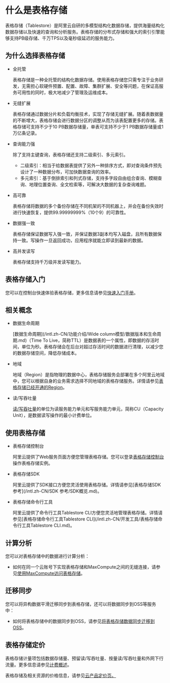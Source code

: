 # 什么是表格存储

表格存储（Tablestore）是阿里云自研的多模型结构化数据存储，提供海量结构化数据存储以及快速的查询和分析服务。表格存储的分布式存储和强大的索引引擎能够支持PB级存储、千万TPS以及毫秒级延迟的服务能力。

## 为什么选择表格存储

-   全托管

    表格存储是一种全托管的结构化数据存储。使用表格存储您只需专注于业务研发，无需担心软硬件预置、配置、故障、集群扩展、安全等问题，在保证高服务可用性的同时，极大地减少了管理及运维成本。

-   无缝扩展

    表格存储通过数据分片和负载均衡技术，实现了存储无缝扩展。随着表数据量的不断增大，表格存储会进行数据分区的调整从而为该表配置更多的存储。表格存储可支持不少于10 PB数据存储量，单表可支持不少于1 PB数据存储量或1万亿条记录。

-   查询能力强

    除了支持主键查询，表格存储还支持二级索引、多元索引。

    -   二级索引：相当于给数据表提供了另外一种排序方式，即对查询条件预先设计了一种数据分布，可加快数据查询的效率。
    -   多元索引：基于倒排索引和列式存储，支持多字段自由组合查询、模糊查询、地理位置查询、全文检索等，可解决大数据的复杂查询难题。
-   高可靠

    表格存储将数据的多个备份存储在不同机架的不同机器上，并会在备份失效时进行快速恢复，提供99.99999999%（10个9）的可靠性。

-   数据强一致

    表格存储保证数据写入强一致，并保证数据3副本均写入磁盘，且所有数据保持一致。写操作一旦返回成功，应用程序就能立即读到最新的数据。

-   高并发读写

    表格存储支持千万级并发读写能力。


## 表格存储入门

您可以在控制台快速体验表格存储，更多信息请参见[快速入门手册](/intl.zh-CN/快速入门/概述.md)。

## 相关概念

-   数据生命周期

    [数据生命周期](/intl.zh-CN/功能介绍/Wide column模型/数据版本和生命周期.md)（Time To Live，简称TTL）是数据表的一个属性，即数据的存活时间，单位为秒。表格存储会在后台对超过存活时间的数据进行清理，以减少您的数据存储空间，降低存储成本。

-   地域

    地域（Region）是指物理的数据中心，表格存储服务会部署在多个阿里云地域中，您可以根据自身的业务需求选择不同地域的表格存储服务。详情请参见[表格存储已经开通的Region](/intl.zh-CN/功能介绍/基础概念/地域.md)。

-   读/写吞吐量

    [读/写吞吐量](/intl.zh-CN/功能介绍/基础概念/读写吞吐量.md)的单位为读服务能力单元和写服务能力单元，简称CU（Capacity Unit），是数据读写操作的最小计费单位。


## 使用表格存储

-   表格存储控制台

    阿里云提供了Web服务页面方便您管理表格存储。您可以登录[表格存储控制台](https://otsnext.console.aliyun.com/)操作表格存储实例。

-   表格存储SDK

    阿里云提供了SDK接口方便您灵活使用表格存储。详情请参见[表格存储SDK参考](/intl.zh-CN/SDK 参考/SDK概览.md)。

-   表格存储命令行工具

    阿里云提供了命令行工具Tablestore CLI方便您灵活地管理表格存储。详情请参见[表格存储命令行工具Tablestore CLI](/intl.zh-CN/开发工具/表格存储命令行工具Tablestore CLI.md)。


## 计算分析

您可以对表格存储中的数据进行计算分析：

-   如何在同一个云账号下实现表格存储和MaxCompute之间的无缝连接，请参见[使用MaxCompute访问表格存储](/intl.zh-CN/计算与分析/MaxCompute/使用MaxCompute访问表格存储.md)。

## 迁移同步

您可以将异构数据平滑迁移同步到表格存储，还可以将数据同步到OSS等服务中：

-   如何将表格存储中的数据同步到OSS，请参见[将表格存储数据同步迁移到OSS](/intl.zh-CN/数据同步迁移/数据导出/将表格存储数据同步到OSS/概述.md)。

## 表格存储定价

表格存储计量项包括数据存储量、预留读/写吞吐量、按量读/写吞吐量和外网下行流量。更多信息请参见[计费概述](/intl.zh-CN/产品定价/计费概述.md)。

表格存储及相关资源的价格信息，请参见[云产品定价页。](https://www.alibabacloud.com/product/table-store/pricing)

